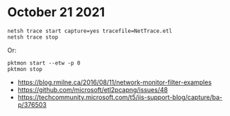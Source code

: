# October 21 2021

~~~
netsh trace start capture=yes tracefile=NetTrace.etl
netsh trace stop
~~~

Or:

~~~
pktmon start --etw -p 0
pktmon stop
~~~

- https://blog.rmilne.ca/2016/08/11/network-monitor-filter-examples
- https://github.com/microsoft/etl2pcapng/issues/48
- https://techcommunity.microsoft.com/t5/iis-support-blog/capture/ba-p/376503
